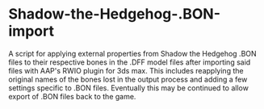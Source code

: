 # Shadow-the-Hedgehog-.BON-import
A script for applying external properties from Shadow the Hedgehog .BON files to their respective bones in the .DFF model files after importing said files with AAP's RWIO plugin for 3ds max. This includes reapplying the original names of the bones lost in the output process and adding a few settings specific to .BON files. Eventually this may be continued to allow export of .BON files back to the game.
